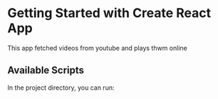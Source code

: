 # Getting Started with Create React App

This app fetched videos from youtube and plays thwm online

## Available Scripts

In the project directory, you can run:


